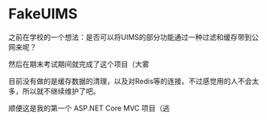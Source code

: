 # FakeUIMS

之前在学校的一个想法：是否可以将UIMS的部分功能通过一种过滤和缓存带到公网来呢？

然后在期末考试期间就完成了这个项目（大雾

目前没有做的是缓存数据的清理，以及对Redis等的连接。不过感觉用的人不会太多，所以就不继续维护了吧。

顺便这是我的第一个 ASP.NET Core MVC 项目（逃
